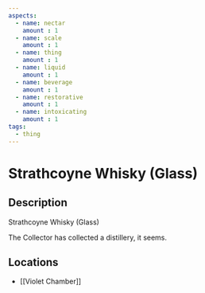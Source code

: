 ```yaml
---
aspects: 
  - name: nectar
    amount : 1
  - name: scale
    amount : 1
  - name: thing
    amount : 1
  - name: liquid
    amount : 1
  - name: beverage
    amount : 1
  - name: restorative
    amount : 1
  - name: intoxicating
    amount : 1
tags:
  - thing
---
```

# Strathcoyne Whisky (Glass)

## Description
Strathcoyne Whisky (Glass)

The Collector has collected a distillery, it seems.
## Locations
- [[Violet Chamber]]